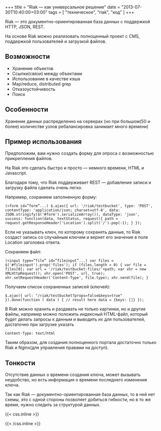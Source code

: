 +++
title = "Riak — как универсальное решение"
date = "2013-07-30T10:40:00+03:00"
tags = [
    "техническое",
    "riak",
    "код"
]
+++

Riak &mdash; это документно-ориентированная база данных с поддержкой HTTP, JSON, REST.

На основе Riak можно реализовать полноценный проект с CMS, поддержкой пользователей и загрузкой файлов.

Возможности
-----------

- Хранение объектов
- Ссылки(связи) между объектами
- Использование в качестве кэша
- Map/reduce, distributed grep
- Отказоустойчивость
- Поиск

<!--more-->

Особенности
-----------

Хранение данных распределенно на серверах (но при большом(50 и более) количестве узлов ребалансировка занимает много времени)


Пример использования
--------------------

Предположим, вам нужно создать форму для опроса с возможностью прикрепления файлов.

На Riak это сделать быстро и просто &mdash; немного времени, HTML и Javascript.

Благодаря тому, что Riak поддерживает REST &mdash; добавление записи и загрузку файла сделать очень легко.

Например, сохраняем заполненную форму:
```
(<form id=”form”...) $.ajax({ url: '/riak/testbucket', type: 'POST', contentType: 'application/json; charset=utf-8', data: JSON.stringify($('#form').serializeArray()), dataType: 'json', success: function(data, textStatus, request){ path = request.getResponseHeader('Location').split('/').pop(-1); } }); 
```


Если не указывать ключ, по которому сохранять данные, то Riak создаст запись со случайным ключем и вернет его значение в поле Location заголовка ответа.

Сохраняем файл: 
```
(<input type=”file” id=”fileinput”...) var files = $('#fileinput').prop('files'); if (files.length > 0) { var file = files[0]; var url = '/riak/testbucket-files/'+path; var xhr = new XMLHttpRequest(); xhr.open('POST', url, true); xhr.setRequestHeader('Content-Type', file.type); xhr.send(file); } 
```


Получаем список сохраненных записей (ключей): 
```
$.ajax({ url: "/riak/testbucket?props=false&keys=true" }).done(function ( data ) { // result here data = {keys: []} }); 
```


В Riak можно хранить и раздавать не только картинки, но и другие файлы, например можно положить индексный HTML-файл, который будет делать запросы к данным и выводить их для пользователей, достаточно при загрузке указать 
```
Content-Type: text/html
```

Таким образом, для создания полноценного портала достаточно только Riak и Nginx(для управления правами на доступ).

Тонкости
--------

Отсутствие данных о времени создания ключа, может вызывать неудобство, но есть информация о времени последнего изменения ключа.

Так как Riak &mdash; документно-ориентированная база данных, то в ней нет схемы, это с одной стороны позволяет добиться гибкости, но в то же время, нужно следить за структурой данных.

{{< css.inline >}}
<style>
.canon { background: white; width: 100%; height: auto; }
</style>
{{< /css.inline >}}
